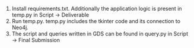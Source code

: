 1. Install requirements.txt. Additionally the application logic is present in temp.py in Script -> Deliverable 
2. Run temp.py. temp.py includes the tkinter code and its connection to Neo4j. 
3. The script and queries written in GDS can be found in query.py in Script -> Final Submission
